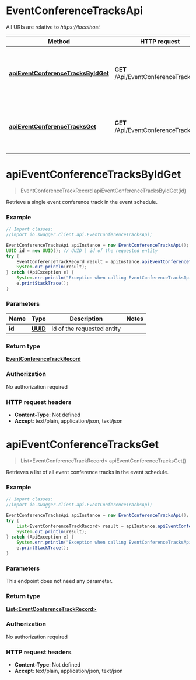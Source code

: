 # EventConferenceTracksApi

All URIs are relative to *https://localhost*

Method | HTTP request | Description
------------- | ------------- | -------------
[**apiEventConferenceTracksByIdGet**](EventConferenceTracksApi.md#apiEventConferenceTracksByIdGet) | **GET** /Api/EventConferenceTracks/{Id} | Retrieve a single event conference track in the event schedule.
[**apiEventConferenceTracksGet**](EventConferenceTracksApi.md#apiEventConferenceTracksGet) | **GET** /Api/EventConferenceTracks | Retrieves a list of all event conference tracks in the event schedule.


<a name="apiEventConferenceTracksByIdGet"></a>
# **apiEventConferenceTracksByIdGet**
> EventConferenceTrackRecord apiEventConferenceTracksByIdGet(id)

Retrieve a single event conference track in the event schedule.

### Example
```java
// Import classes:
//import io.swagger.client.api.EventConferenceTracksApi;

EventConferenceTracksApi apiInstance = new EventConferenceTracksApi();
UUID id = new UUID(); // UUID | id of the requested entity
try {
    EventConferenceTrackRecord result = apiInstance.apiEventConferenceTracksByIdGet(id);
    System.out.println(result);
} catch (ApiException e) {
    System.err.println("Exception when calling EventConferenceTracksApi#apiEventConferenceTracksByIdGet");
    e.printStackTrace();
}
```

### Parameters

Name | Type | Description  | Notes
------------- | ------------- | ------------- | -------------
 **id** | [**UUID**](.md)| id of the requested entity |

### Return type

[**EventConferenceTrackRecord**](EventConferenceTrackRecord.md)

### Authorization

No authorization required

### HTTP request headers

 - **Content-Type**: Not defined
 - **Accept**: text/plain, application/json, text/json

<a name="apiEventConferenceTracksGet"></a>
# **apiEventConferenceTracksGet**
> List&lt;EventConferenceTrackRecord&gt; apiEventConferenceTracksGet()

Retrieves a list of all event conference tracks in the event schedule.

### Example
```java
// Import classes:
//import io.swagger.client.api.EventConferenceTracksApi;

EventConferenceTracksApi apiInstance = new EventConferenceTracksApi();
try {
    List<EventConferenceTrackRecord> result = apiInstance.apiEventConferenceTracksGet();
    System.out.println(result);
} catch (ApiException e) {
    System.err.println("Exception when calling EventConferenceTracksApi#apiEventConferenceTracksGet");
    e.printStackTrace();
}
```

### Parameters
This endpoint does not need any parameter.

### Return type

[**List&lt;EventConferenceTrackRecord&gt;**](EventConferenceTrackRecord.md)

### Authorization

No authorization required

### HTTP request headers

 - **Content-Type**: Not defined
 - **Accept**: text/plain, application/json, text/json

